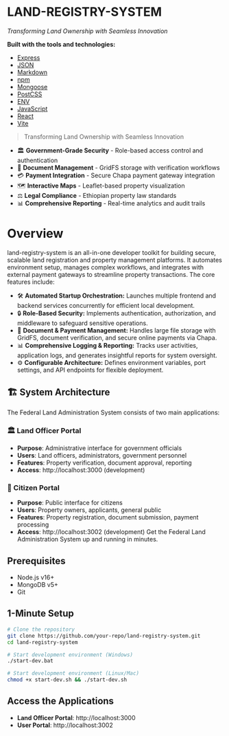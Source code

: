 # LAND-REGISTRY-SYSTEM

*Transforming Land Ownership with Seamless Innovation*

**Built with the tools and technologies:**

- [Express](#)
- [JSON](#)
- [Markdown](#)
- [npm](#)
- [Mongoose](#)
- [PostCSS](#)
- [ENV](#)
- [JavaScript](#)
- [React](#)
- [Vite](#)

> Transforming Land Ownership with Seamless Innovation

* 🏛️ **Government-Grade Security** - Role-based access control and authentication
* 📄 **Document Management** - GridFS storage with verification workflows  
* 💳 **Payment Integration** - Secure Chapa payment gateway integration
* 🗺️ **Interactive Maps** - Leaflet-based property visualization
* ⚖️ **Legal Compliance** - Ethiopian property law standards
* 📊 **Comprehensive Reporting** - Real-time analytics and audit trails


# Overview

land-registry-system is an all-in-one developer toolkit for building secure, scalable land registration and property management platforms. It automates environment setup, manages complex workflows, and integrates with external payment gateways to streamline property transactions. The core features include:

- 🛠️ **Automated Startup Orchestration:** Launches multiple frontend and backend services concurrently for efficient local development.
- 🔒 **Role-Based Security:** Implements authentication, authorization, and middleware to safeguard sensitive operations.
- 📂 **Document & Payment Management:** Handles large file storage with GridFS, document verification, and secure online payments via Chapa.
- 📊 **Comprehensive Logging & Reporting:** Tracks user activities, application logs, and generates insightful reports for system oversight.
- ⚙️ **Configurable Architecture:** Defines environment variables, port settings, and API endpoints for flexible deployment.

## 🏗️ System Architecture

The Federal Land Administration System consists of two main applications:

### 🏛️ Land Officer Portal
- **Purpose**: Administrative interface for government officials
- **Users**: Land officers, administrators, government personnel
- **Features**: Property verification, document approval, reporting
- **Access**: http://localhost:3000 (development)

### 👥 Citizen Portal  
- **Purpose**: Public interface for citizens
- **Users**: Property owners, applicants, general public
- **Features**: Property registration, document submission, payment processing
- **Access**: http://localhost:3002 (development)
Get the Federal Land Administration System up and running in minutes.

## Prerequisites

- Node.js v16+ 
- MongoDB v5+
- Git

## 1-Minute Setup

```bash
# Clone the repository
git clone https://github.com/your-repo/land-registry-system.git
cd land-registry-system

# Start development environment (Windows)
./start-dev.bat

# Start development environment (Linux/Mac)
chmod +x start-dev.sh && ./start-dev.sh
```

## Access the Applications

- **Land Officer Portal**: http://localhost:3000
- **User Portal**: http://localhost:3002

